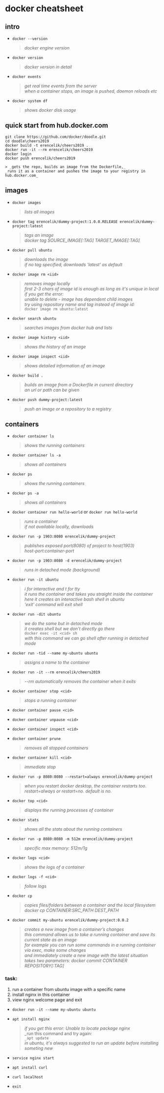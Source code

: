 # docker cheatsheet

## intro
- `docker --version`  
    > _docker engine version_  

- `docker version`
    > _docker version in detail_  
	
- `docker events`
    > _get real time events from the server_  
    _when a container stops, an image is pushed, daemon reloads etc_

- `docker system df`
    > _shows docker disk usage_


## quick start from hub.docker.com
`git clone https://github.com/docker/doodle.git`  
`cd doodle\cheers2019`  
`docker build -t erencelik/cheers2019 .`  
`docker run -it --rm erencelik/cheers2019`  
`docker login`  
`docker push erencelik/cheers2019`  

    > _gets the repo, builds an image from the Dockerfile,_   
    _runs it as a container and pushes the image to your registry in hub.docker.com_

## images
- `docker images`
    >_lists all images_

- `docker tag erencelik/dummy-project:1.0.0.RELEASE erencelik/dummy-project:latest`
    >_tags an image_  
    >_docker tag SOURCE\_IMAGE\[:TAG\] TARGET\_IMAGE\[:TAG\]_

- `docker pull ubuntu`
    >_downloads the image_  
    >_if no tag specified, downloads 'latest' as default_

- `docker image rm <iid>`
    >_removes image locally_  
    >_first 2-3 chars of image id is enough as long as it's unique in local_
    >_if you get the error:_  
    _unable to delete - image has dependent child images_  
    _try using repository name and tag instead of image id:_  
        `docker image rm ubuntu:latest`

- `docker search ubuntu`
    >_searches images from docker hub and lists_

- `docker image history <iid>`
    >_shows the history of an image_  

- `docker image inspect <iid>`
    >_shows detailed information of an image_

- `docker build .`
    >_builds an image from a Dockerfile in current directory_  
    _an url or path can be given_

- `docker push dummy-project:latest`
    >_push an image or a repository to a registry_



## containers

- `docker container ls`  
    >_shows the running containers_

- `docker container ls -a`  
    >_shows all containers_

- `docker ps`  
    >_shows the running containers_

- `docker ps -a`  
    >_shows all containers_

- `docker container run hello-world`  or  `docker run hello-world`
    >_runs a container_  
    >_if not available locally, downloads_

- `docker run -p 1903:8080 erencelik/dummy-project`
    >_publishes exposed port(8080) of project to host(1903)_  
    _host-port:container-port_

- `docker run -p 1903:8080 -d erencelik/dummy-project`
    >_runs in detached mode (background)_

- `docker run -it ubuntu`
    >_i for interactive and t for tty_  
    >_it runs the container and takes you straight inside the container_   
    >_here it creates an interactive bash shell in ubuntu_  
    >_'exit' command will exit shell_

- `docker run -dit ubuntu`
    >_we do the same but in detached mode_  
    _it creates shell but we don't directly go there_  
        `docker exec -it <cid> sh`  
        _with this command we can go shell after running in detached mode_

- `docker run -tid --name my-ubuntu ubuntu`
    >_assigns a name to the container_
    
- `docker run -it --rm erencelik/cheers2019`  
    >_--rm automatically removes the container when it exits_
    
- `docker container stop <cid>`   
    >_stops a running container_     

- `docker container pause <cid>`

- `docker container unpause <cid>`

- `docker container inspect <cid>`

- `docker container prune`
    >_removes all stopped containers_

- `docker container kill <cid>`
    >_immediate stop_

- `docker run -p 8080:8080 --restart=always erencelik/dummy-project`
    >_when you restart docker desktop, the container restarts too._  
    >_restart=always or restart=no. default is no._

- `docker top <cid>`
    >_displays the running processes of container_

- `docker stats`
    >_shows all the stats about the running containers_

- `docker run -p 8080:8080 -m 512m erencelik/dummy-project`
    >_specific max memory: 512m/1g_


- `docker logs <cid>`  
    >_shows the logs of a container_

- `docker logs -f <cid>`  
    >_follow logs_

- `docker cp `  
    >_copies files/folders between a container and the local filesystem_  
    _docker cp CONTAINER:SRC\_PATH DEST\_PATH_

- `docker commit my-ubuntu erencelik/dummy-project:0.0.2`
    >_creates a new image from a container’s changes_  
    _this command allows us to take a running container and save its current state as an image_  
    _for example you can run some commands in a running container via exec, make some changes_  
    _and immediately create a new image with the latest situation_  
    _takes two parameters: docker commit CONTAINER REPOSITORY[:TAG]_




### task:
1. run a container from ubuntu image with a specific name
2. install nginx in this container
3. view nginx welcome page and exit 


- `docker run -it --name my-ubuntu ubuntu`

- `apt install nginx`
    >_if you get this error: Unable to locate package nginx_  
    >_run this command and try again:  
    `_apt update`  
    _in ubuntu, it's always suggested to run an update before installing someting new_

- `service nginx start`

- `apt install curl`

- `curl localhost`

- `exit`

